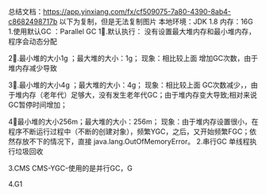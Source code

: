 总结文档：https://app.yinxiang.com/fx/cf509075-7a80-4390-8ab4-c8682498717b
以下为复制，但是无法复制图片
本地环境：JDK 1.8
内存：16G
1.使用默认GC ：Parallel GC
1⃣️.默认执行：
没有设置最大堆内存和最小堆内存，程序会动态分配

2⃣️.最小堆的大小1g ；最大堆的大小：1g；
现象：相比较上面 增加GC次数，由于堆内存减少导致


3⃣️.最小堆的大小4g ；最大堆的大小：4g；
现象：相比较上面 GC次数减少，，由于堆内存（老年代）足够大，没有发生老年代GC；由于堆内存变大导致;相对来说 GC暂停时间增加；

4⃣️最小堆的大小256m；最大堆的大小：256m；
现象：由于堆内存设置很小，在程序不断运行过程中（不断的创建对象），频繁YGC，之后，又开始频繁FGC；依然存放不下的情况下，直接 java.lang.OutOfMemoryError。
2.串行GC
单线程执行垃圾回收

3.CMS
CMS-YGC-使用的是并行GC，G

4.G1
